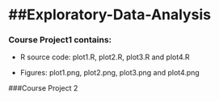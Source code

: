 ##Exploratory-Data-Analysis
=========================

### Course Project1 contains:

- R source code:
plot1.R, plot2.R, plot3.R and plot4.R

- Figures:
plot1.png, plot2.png, plot3.png and plot4.png



###Course Project 2
